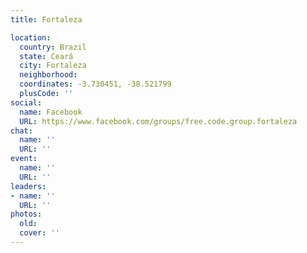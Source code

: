 ```yaml
---
title: Fortaleza

location:
  country: Brazil
  state: Ceará
  city: Fortaleza
  neighborhood: 
  coordinates: -3.730451, -38.521799
  plusCode: ''
social:
  name: Facebook
  URL: https://www.facebook.com/groups/free.code.group.fortaleza
chat:
  name: ''
  URL: ''
event:
  name: ''
  URL: ''
leaders:
- name: ''
  URL: ''
photos:
  old: 
  cover: ''
---
```

